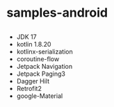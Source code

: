 # samples-android

## 
* JDK 17
* kotlin 1.8.20
* kotlinx-serialization
* coroutine-flow
* Jetpack Navigation
* Jetpack Paging3
* Dagger Hilt
* Retrofit2
* google-Material
